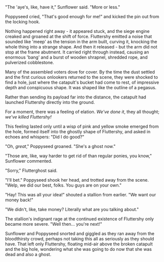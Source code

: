 "The 'aye's, like, have it," Sunflower said. "More or less."

Poppyseed cried, "That's good enough for me!" and kicked the pin out from the locking hook.

Nothing happened right away - it appeared stuck, and the siege engine creaked and groaned at the shift of force. Fluttershy emitted a noise that sounded like 'meep' as the tension in the arm built, curving it, knocking the whole thing into a strange shape. And then it released - but the arm did not stop at the frame abutment. It carried right through instead, causing an enormous 'bang' and a burst of wooden shrapnel, shredded rope, and pulverized cobblestone.

Many of the assembled voters dove for cover. By the time the dust settled and the first curious onlookers returned to the scene, they were shocked to find a hole, just where the catapult's bucket had come to rest, of impressive depth and conspicuous shape. It was shaped like the outline of a pegasus.

Rather than sending its payload far into the distance, the catapult had launched Fluttershy directly into the ground.

For a moment, there was a feeling of elation. *We've done it*, they all thought; *we've killed Fluttershy!*

This feeling lasted only until a wisp of pink and yellow smoke emerged from the hole, formed itself into the ghostly shape of Fluttershy, and asked in echoes and whispers: "Did I do good?"

"Oh, *great*," Poppyseed groaned. "She's a ghost now."

"Those are, like, way harder to get rid of than regular ponies, you know," Sunflower commented.

"Sorry," Flutterghost said.

"I'll bet." Poppyseed shook her head, and trotted away from the scene. "Welp, we did our best, folks. You guys are on your own."

"Hay! This was all your idea!" shouted a stallion from earlier. "We want our money back!"

"We didn't, like, take money? Literally what are you talking about."

The stallion's indignant rage at the continued existence of Fluttershy only became more severe. "Well then... you're next!" 

Sunflower and Poppyseed snorted and giggled as they ran away from the bloodthirsty crowd, perhaps not taking this all as seriously as they should have. That left only Fluttershy, floating mid-air above the broken catapult and the big hole, wondering what she was going to do now that she was dead and also a ghost.